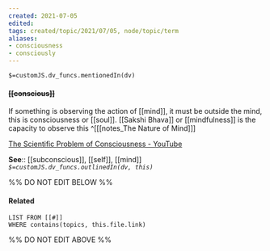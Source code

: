 ```yaml
---
created: 2021-07-05
edited: 
tags: created/topic/2021/07/05, node/topic/term
aliases:
- consciousness
- consciously
---
```

`$=customJS.dv_funcs.mentionedIn(dv)`
#### <s class="topic-title">[[conscious]]</s> 

If something is observing the action of [[mind]], it must be outside the mind, this is consciousness or [[soul]]. [[Sakshi Bhava]] or [[mindfulness]] is the capacity to observe this 
^[[[notes_The Nature of Mind]]]

[The Scientific Problem of Consciousness - YouTube](https://www.youtube.com/watch?v=CJhSSPO8Ulk)

**See**:: [[subconscious]], [[self]], [[mind]]
*`$=customJS.dv_funcs.outlinedIn(dv, this)`*



%% DO NOT EDIT BELOW %%
#### Related 
```dataview
LIST FROM [[#]]
WHERE contains(topics, this.file.link)
```
%% DO NOT EDIT ABOVE %%
